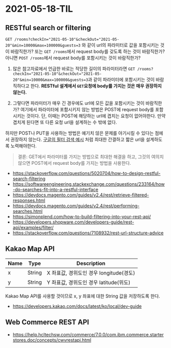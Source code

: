 # 2021-05-18-TIL

## RESTful search or filtering

`GET /rooms?checkIn="2021-05-10"&checkOut="2021-05-20"&min=10000&max=100000&guests=3` 와 같이 url의 파라미터로 값을 포함시키는 것이 바람직한가? 또는 `GET /rooms`에서 request body를 갖도록 하는 것이 바람직한가? 아니면 `POST /rooms`에서 request body를 포함시키는 것이 바람직한가?

1. 많은 참고자료에서 언급한 바로는 적당한 길이의 파라미터라면 `GET /rooms?checkIn="2021-05-10"&checkOut="2021-05-20"&min=10000&max=100000&guests=3`과 같이 파라미터에 포함시키는 것이 바람직하다고 한다. **RESTful 설계에서 `GET`요청에 body를 가지는 것은 매우 권장하지 않는다.**

2. 그렇다면 파라미터가 매우 긴 경우에도 url에 모든 값을 포함시키는 것이 바람직한가? 여기에서 파라미터에 포함시키지 않는 방법은 POST에 request body를 포함시키는 것이다. 단, 이때는 POST에 해당하는 url에 겹치는 요청이 없어야한다. 만약 겹치게 된다면 또 다른 요청 url을 설계하는 수 밖에 없다.

하지만 POST나 PUT을 사용하는 방법은 예기치 않은 문제를 야기시킬 수 있다는 점에서 권장하지 않는다. [구글의 필터 검색 예시](https://www.google.com/search?q=airbnb&tbas=0&tbm=isch&tbs=isz:l,ic:red,itp:clipart,qdr:w,imgo:1) 처럼 최대한 간결하고 짧은 url을 설계하도록 노력해야한다.

>결론: GET에서 파라미터를 가지는 방법으로 최대한 해결을 하고, 그것의 여의치 않으면 POST에서 request body를 가지는 방법을 사용한다.

- https://stackoverflow.com/questions/5020704/how-to-design-restful-search-filtering
- https://softwareengineering.stackexchange.com/questions/233164/how-do-searches-fit-into-a-restful-interface
- https://devdocs.magento.com/guides/v2.4/rest/retrieve-filtered-responses.html
- https://devdocs.magento.com/guides/v2.4/rest/performing-searches.html
- https://simonplend.com/how-to-build-filtering-into-your-rest-api/
- https://developers.shopware.com/developers-guide/rest-api/examples/filter/
- https://stackoverflow.com/questions/7108932/rest-url-structure-advice

## Kakao Map API

| Name | Type   | Description                             |
| ---- | ------ | --------------------------------------- |
| x    | String | X 좌표값, 경위도인 경우 longitude(경도) |
| y    | String | Y 좌표값, 경위도인 경우 latitude(위도)  |

Kakao Map API를 사용할 것이므로 x, y 좌표에 대한 String 값을 저장하도록 한다.

- https://developers.kakao.com/docs/latest/ko/local/dev-guide

## Web Commerce REST API

- https://help.hcltechsw.com/commerce/7.0.0/com.ibm.commerce.starterstores.doc/concepts/cwvrestapi.html

